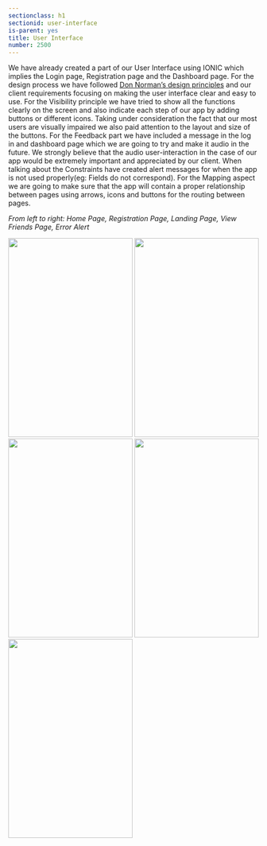 ```yaml
---
sectionclass: h1
sectionid: user-interface
is-parent: yes
title: User Interface
number: 2500
---
```

We have already created a part of our User Interface using IONIC which implies the Login page, Registration page and the Dashboard page. For the design process we have followed [Don Norman’s design principles](https://www.csun.edu/science/courses/671/bibliography/preece.html) and our client requirements focusing on making the user interface clear and easy to use. For the Visibility principle we have tried to show all the functions clearly on the screen and also indicate each step of our app by adding buttons or different icons. Taking under consideration the fact that our most users are visually impaired we also paid attention to the layout and size of the buttons. For the Feedback part we have included a  message in the log in and dashboard page which we are going to try and make it audio in the future. We strongly believe that the audio user-interaction in the case of our app would be extremely important and appreciated by our client. When talking about the Constraints have created alert messages for when the app is not used properly(eg: Fields do not correspond). For the Mapping aspect we are going to make sure that the app will contain a proper relationship between pages using  arrows, icons  and buttons for the routing  between pages.

<i>From left to right: Home Page, Registration Page, Landing Page, View Friends Page, Error Alert</i>
<div class="container">
	<div style="display: inline-block; ">
		<img src="/img/ui/login.jpg" alt="" style="width: 250px; height: 400px">
	</div>
	<div style="display: inline-block;">
		<img src="/img/ui/register.jpg" alt="" style="width: 250px; height: 400px">
	</div>
	<div style="display: inline-block;">
		<img src="/img/ui/landing.jpg" alt="" style="width: 250px; height: 400px">
	</div>
	<div style="display: inline-block;">
		<img src="/img/ui/friendlist.jpg" alt="" style="width: 250px; height: 400px">
	</div>
	<div style="display: inline-block;">
		<img src="/img/ui/validation.jpg" alt="" style="width: 250px; height: 400px">
	</div>
</div>